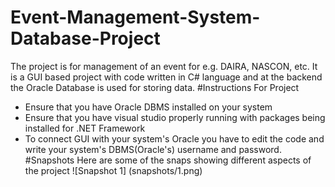 # Event-Management-System-Database-Project
The project is for management of an event for e.g. DAIRA, NASCON, etc. It is a GUI based project with code written in C# language and at the backend the Oracle Database is used for storing data.
#Instructions For Project
- Ensure that you have Oracle DBMS installed on your system
- Ensure that you have visual studio properly running with packages being installed for .NET Framework
- To connect GUI with your system's Oracle you have to edit the code and write your system's DBMS(Oracle's) username and password.
#Snapshots
Here are some of the snaps showing different aspects of the project
![Snapshot 1] (snapshots/1.png)
